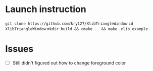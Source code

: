 # Launch instruction

`git clone https://github.com/kry127/XlibTriangleWindow`
`cd XlibTriangleWindow`
`mkdir build && cmake .. && make`
`.xlib_example`

# Issues
-[ ] Still didn't figured out how to change foreground color

